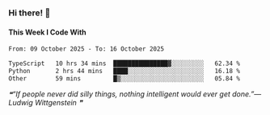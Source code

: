 ### Hi there! 👋

#### This Week I Code With
<!--START_SECTION:waka-->

```txt
From: 09 October 2025 - To: 16 October 2025

TypeScript   10 hrs 34 mins  ███████████████▓░░░░░░░░░   62.34 %
Python       2 hrs 44 mins   ████░░░░░░░░░░░░░░░░░░░░░   16.18 %
Other        59 mins         █▒░░░░░░░░░░░░░░░░░░░░░░░   05.84 %
```

<!--END_SECTION:waka-->

<!--STARTS_HERE_QUOTE_README-->
<i>❝“If people never did silly things, nothing intelligent would ever get done.”— Ludwig Wittgenstein   ❞</i>
<!--ENDS_HERE_QUOTE_README-->
